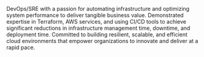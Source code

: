 DevOps/SRE with a passion for automating infrastructure and optimizing system performance to deliver tangible business value. Demonstrated expertise in Terraform, AWS services, and using CI/CD tools to achieve significant reductions in infrastructure management time, downtime, and deployment time. Committed to building resilient, scalable, and efficient cloud environments that empower organizations to innovate and deliver at a rapid pace.
<!---
Ayophillips/Ayophillips is a ✨ special ✨ repository because its `README.md` (this file) appears on your GitHub profile.
You can click the Preview link to take a look at your changes.
--->
